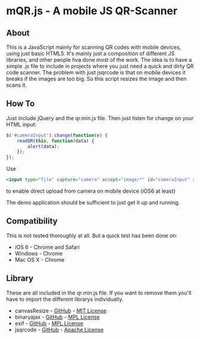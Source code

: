mQR.js - A mobile JS QR-Scanner
======================

About
-----
This is a JavaScript mainly for scanning QR codes with mobile devices, using just basic HTML5.
It's mainly just a composition of different JS libraries, and other people hva done most of the work.
The idea is to have a simple .js file to include in projects where you just need a quick and dirty QR code scanner.
The problem with just jsqrcode is that on mobile devices it breaks if the images are too big. So this script resizes
the image and then scans it.

How To
------
Just include jQuery and the qr.min.js file. Then just listen for change on your HTML input:
```JavaScript
$('#cameraInput').change(function(e) {
	readQR(this, function(data) {
		alert(data);
    });
});
```

Use
```HTML
<input type="file" capture="camera" accept="image/*" id="cameraInput" style="width:200px;height:200px;opacity:0;cursor:pointer;">
```
to enable direct upload from camera on mobile device (iOS6 at least)

The demo application should be sufficient to just get it up and running.

Compatibility
-------------
This is not tested thoroughly at all. But a quick test has been done on:

* iOS 6 - Chrome and Safari
* Windows - Chrome
* Mac OS X - Chrome

Library
-------
These are all included in the qr.min.js file. If you want to remove them you'll have to import the different librarys individually.

* canvasResize - [GitHub](https://github.com/gokercebeci/canvasResize) - [MIT License](https://github.com/gokercebeci/canvasResize/blob/master/LICENCE.md)
 * binaryajax - [GitHub](https://github.com/jseidelin/binaryajax) - [MPL License](http://www.mozilla.org/MPL/1.1/index.txt)
 * exif - [GitHub](https://github.com/jseidelin/exif-js) - [MPL License](http://www.mozilla.org/MPL/1.1/index.txt)
* jsqrcode - [GitHub](https://github.com/LazarSoft/jsqrcode) - [Apache License](http://www.apache.org/licenses/LICENSE-2.0.txt)
